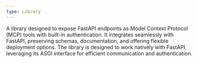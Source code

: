 ```yaml
---
type: Library
---
```


A library designed to expose FastAPI endpoints as Model Context Protocol (MCP) tools with built-in authentication. It integrates seamlessly with FastAPI, preserving schemas, documentation, and offering flexible deployment options. The library is designed to work natively with FastAPI, leveraging its ASGI interface for efficient communication and authentication.
